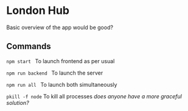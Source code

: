 
# London Hub

Basic overview of the app would be good?

## Commands

`npm start ` To launch frontend as per usual

`npm run backend ` To launch the server

`npm run all ` To launch both simultaneously

`pkill -f node` To kill all processes *does anyone have a more graceful solution?*


